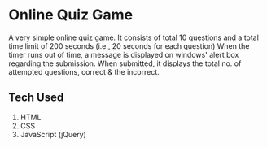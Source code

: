 # Online Quiz Game
A very simple online quiz game. It consists of total 10 questions and a total time limit of 200 seconds (i.e., 20 seconds for each question)
When the timer runs out of time, a message is displayed on windows' alert box regarding the submission. When submitted, it displays the total no. of attempted questions, correct & the incorrect. 

## Tech Used
1. HTML
2. CSS
3. JavaScript (jQuery)
